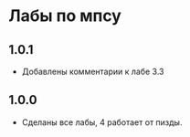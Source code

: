 # Лабы по мпсу

## 1.0.1
* Добавлены комментарии к лабе 3.3

## 1.0.0
* Сделаны все лабы, 4 работает от пизды.